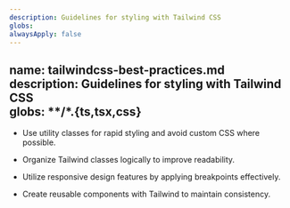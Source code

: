 ```yaml
---
description: Guidelines for styling with Tailwind CSS
globs: 
alwaysApply: false
---
```

name: tailwindcss-best-practices.md  
description: Guidelines for styling with Tailwind CSS  
globs: **/*.{ts,tsx,css}  
---  

- Use utility classes for rapid styling and avoid custom CSS where possible.  
- Organize Tailwind classes logically to improve readability.  
- Utilize responsive design features by applying breakpoints effectively.  

- Create reusable components with Tailwind to maintain consistency.  